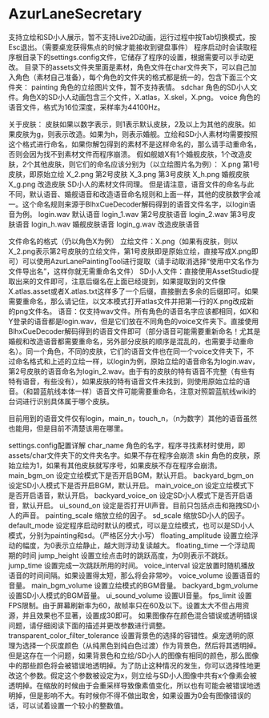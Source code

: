 # AzurLaneSecretary
支持立绘和SD小人展示，暂不支持Live2D动画，运行过程中按Tab切换模式，按Esc退出。（需要桌宠获得焦点的时候才能接收到键盘事件）
程序启动时会读取程序根目录下的settings.config文件，它储存了程序的设置，根据需要可以手动更改。
目录下的assets文件夹里面是素材，角色文件在char文件夹下，可以自己加入角色（素材自己准备），每个角色的文件夹的格式都是统一的，包含下面三个文件夹：
painting	角色的立绘图片文件，暂不支持表情。
sdchar	角色的SD小人文件。角色X的SD小人动画包含三个文件，X.atlas，X.skel，X.png。
voice	角色的语音文件，格式为16位深度，采样率为44100Hz。

关于皮肤：
皮肤如果以数字表示，则1表示默认皮肤，2及以上为其他的皮肤。如果皮肤为g，则表示改造。如果为h，则表示婚舰。立绘和SD小人素材均需要按照这个格式进行命名，如果你解包得到的素材不是这样命名的，那么请手动重命名，否则会因为找不到素材文件而程序崩溃。
假如舰娘X有1个婚舰皮肤，1个改造皮肤，2个其他皮肤，则它们的命名应该分别为（以立绘图片名为例）：
X.png	第1号皮肤，即原始立绘
X_2.png	第2号皮肤
X_3.png	第3号皮肤
X_h.png	婚舰皮肤
X_g.png	改造皮肤
SD小人的素材文件同理。
但是请注意，语音文件的命名与此不同，默认语音、婚舰语音和改造语音命名规则和上面一样，其他的皮肤数字会减一。这个命名规则来源于BlhxCueDecoder解码得到的语音文件名字，以login语音为例。
login.wav		默认语音
login_1.wav	第2号皮肤语音
login_2.wav	第3号皮肤语音
login_h.wav	婚舰皮肤语音
login_g.wav	改造皮肤语音

文件命名的格式（仍以角色X为例）
立绘文件：X.png（如果有皮肤，则以X_2.png表示第2号皮肤的立绘文件，第1号皮肤即是原始立绘，直接写成X.png即可）可以使用AzurLanePaintingTool进行提取（请手动取消选择“使用中文名作为文件导出名”，这样你就无需重命名文件）
SD小人文件：直接使用AssetStudio提取出来的文件即可，注意后缀名在上面已经提到，如果提取到的文件像X.atlas.asset或者X.atlas.txt这样多了一个后缀，直接删去多余的后缀即可。如果需要重命名，那么请记住，以文本模式打开atlas文件并把第一行的X.png改成新的png文件名。
语音：仅支持wav文件。所有角色的语音名字应该都相同，如X和Y登录的语音都是login.wav，但是它们放在不同角色的voice文件夹下。直接使用BlhxCueDecoder解码得到的语音文件即可（部分语音可能需要重新命名！尤其是婚舰和改造语音都需要重命名，另外部分皮肤的顺序是混乱的，也需要手动重命名）。同一个角色，不同的皮肤，它们的语音文件也在同一个voice文件夹下，不过命名格式和上述的立绘一样，以login为例，原始立绘的语音命名为login.wav，第2号皮肤的语音命名为login_2.wav。由于有的皮肤的特有语音不完整（有些有特有语音，有些没有），如果皮肤的特有语音文件未找到，则使用原始立绘的语音。（和碧蓝航线本体一样）语音文件可能需要重命名，注意对照碧蓝航线wiki的台词进行识别具体属于哪个皮肤。

目前用到的语音文件仅有login，main_n，touch_n，（n为数字）其他的语音虽然也能用，但是目前不清楚该用在哪里。

settings.config配置详解
char_name	角色的名字，程序寻找素材时使用，即assets/char文件夹下的文件夹名字。如果不存在程序会崩溃
skin		角色的皮肤，原始立绘为1，如果有其他皮肤就写序号，如果皮肤不存在程序会崩溃。
main_bgm_on	设定立绘模式下是否开启BGM，默认开启。
backyard_bgm_on	设定SD小人模式下是否开启BGM，默认开启。
main_voice_on	设定立绘模式下是否开启语音，默认开启。
backyard_voice_on	设定SD小人模式下是否开启语音，默认开启。
ui_sound_on	设定是否打开UI声音。目前只包括点击和拖拽SD小人的声音。
painting_scale	缩放立绘的因子。
sd_scale		缩放SD小人的因子。
default_mode	设定程序启动时默认的模式，可以是立绘模式，也可以是SD小人模式，分别为painting和sd。（严格区分大小写）
floating_amplitude	设置立绘浮动的幅度，为0表示立绘静止，越大则浮动复读越大。
floating_time	一个浮动周期的时间
jump_height	设置立绘点击时的跳跃高度，为0则表示不跳跃。
jump_time	设置完成一次跳跃所用的时间。
voice_interval	设定放置时随机播放语音的时间间隔。如果设置得太短，那么将会非常吵。
voice_volume	设置语音的音量。
main_bgm_volume	设置立绘模式的BGM音量。
backyard_bgm_volume设置SD小人模式的BGM音量。
ui_sound_volume	设置UI音量。
fps_limit		设置FPS限制。由于屏幕刷新率为60，故帧率只在60及以下。设置太大不但占用资源，并且效果也不显著，设置成30即可。
如果图像存在颜色混合错误或透明错误问题，请仔细阅读下面的描述并更改参数进行调整。
transparent_color_filter_tolerance
设置背景色的选择的容错性。桌宠透明的原理为选择一个灰度颜色（从纯黑色到纯白色过渡）作为背景色，然后将其透明掉。但是这存在一个问题，如果背景色和立绘/SD小人的图像有相同的颜色，那么图像中的那些颜色将会被错误地透明掉。为了防止这种情况的发生，你可以选择性地更改这个参数。假定这个参数被设定为x，则立绘与SD小人图像中共有x个像素会被透明掉。在缩放的时候由于会重采样导致像素值变化，所以也有可能会被错误地透明掉，但是影响不大。有时候你不得不做出取舍，如果设置为0会有图像错误的话，可以试着设置一个较小的整数值。
